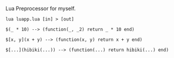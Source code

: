 Lua Preprocessor for myself.

```
lua luapp.lua [in] > [out]
```

```
$(_ * 10) --> (function(_, _2) return _ * 10 end)
```

```
$[x, y](x + y) --> (function(x, y) return x + y end)
```

```
$[...](hibiki(...)) --> (function(...) return hibiki(...) end)
```